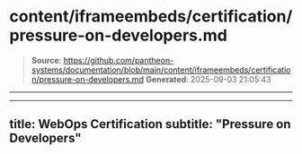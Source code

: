 # content/iframeembeds/certification/pressure-on-developers.md

> **Source**: https://github.com/pantheon-systems/documentation/blob/main/content/iframeembeds/certification/pressure-on-developers.md
> **Generated**: 2025-09-03 21:05:43

---

---
title: WebOps Certification
subtitle: "Pressure on Developers"
---

<Partial file="certification-guide/pressure-on-developers.md" />
